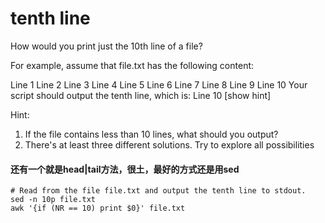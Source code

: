 # tenth line

How would you print just the 10th line of a file?

For example, assume that file.txt has the following content:

Line 1
Line 2
Line 3
Line 4
Line 5
Line 6
Line 7
Line 8
Line 9
Line 10
Your script should output the tenth line, which is:
Line 10
[show hint]

Hint:
1. If the file contains less than 10 lines, what should you output?
2. There's at least three different solutions. Try to explore all possibilities

#### 还有一个就是head|tail方法，很土，最好的方式还是用sed

```shell
# Read from the file file.txt and output the tenth line to stdout.
sed -n 10p file.txt
awk '{if (NR == 10) print $0}' file.txt
```
